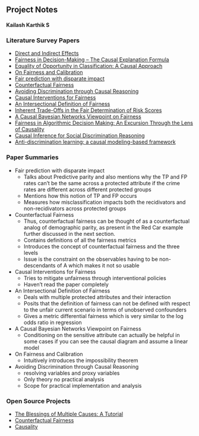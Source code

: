 ## Project Notes

#### Kailash Karthik S

### Literature Survey Papers

* [Direct and Indirect Effects](https://ftp.cs.ucla.edu/pub/stat_ser/R273-U.pdf)
* [Fairness in Decision-Making – The Causal Explanation Formula](https://www.cs.purdue.edu/homes/eb/r30.pdf)
* [Equality of Opportunity in Classification: A Causal Approach](https://causalai.net/r37.pdf)
* [On Fairness and Calibration](https://arxiv.org/pdf/1709.02012.pdf)
* [Fair prediction with disparate impact](https://arxiv.org/pdf/1610.07524.pdf)
* [Counterfactual Fairness](https://arxiv.org/pdf/1703.06856.pdf)
* [Avoiding Discrimination through Causal Reasoning](https://arxiv.org/pdf/1706.02744.pdf)
* [Causal Interventions for Fairness](https://arxiv.org/pdf/1806.02380.pdf)
* [An Intersectional Definition of Fairness](https://arxiv.org/pdf/1807.08362.pdf)
* [Inherent Trade-Offs in the Fair Determination of Risk Scores](https://arxiv.org/pdf/1609.05807.pdf)
* [A Causal Bayesian Networks Viewpoint on Fairness](https://arxiv.org/pdf/1907.06430.pdf)
* [Fairness in Algorithmic Decision Making: An Excursion Through the Lens of Causality](https://arxiv.org/pdf/1903.11719.pdf)
* [Causal Inference for Social Discrimination Reasoning](https://arxiv.org/pdf/1608.03735.pdf)
* [Anti-discrimination learning: a causal modeling-based framework](https://link.springer.com/content/pdf/10.1007/s41060-017-0058-x.pdf)

### Paper Summaries


* Fair prediction with disparate impact
    * Talks about Predictive parity and also mentions why the TP and FP rates can’t be the same across a protected attribute if the crime rates are different across different protected groups
    * Mentions how this notion of TP and FP occurs
    * Measures how misclassification impacts both the recidivators and non-recidivators across protected groups
* Counterfactual Fairness
    * Thus, counterfactual fairness can be thought of as a counterfactual analog of demographic parity, as present in the Red Car example further discussed in the next section.
    * Contains definitions of all the fairness metrics
    * Introduces the concept of counterfactual fairness and the three levels
    * Issue is the constraint on the observables having to be non-descendants of A which makes it not so usable
* Causal Interventions for Fairness
    * Tries to mitigate unfairness through interventional policies
    * Haven’t read the paper completely
* An Intersectional Definition of Fairness
    * Deals with multiple protected attributes and their interaction
    * Posits that the definition of fairness can not be defined with respect to the unfair current scenario in terms of unobserved confounders
    * Gives a metric differential fairness which is very similar to the log odds ratio in regression
* A Causal Bayesian Networks Viewpoint on Fairness
    * Conditioning on the sensitive attribute can actually be helpful in some cases if you can see the causal diagram and assume a linear model
* On Fairness and Calibration
    * Intuitively introduces the impossibility theorem
* Avoiding Discrimination through Causal Reasoning
    * resolving variables and proxy variables
    * Only theory no practical analysis
    * Scope for practical implementation and analysis

### Open Source Projects

* [The Blessings of Multiple Causes: A Tutorial](https://github.com/blei-lab/deconfounder_tutorial)
* [Counterfactual Fairness](https://github.com/mkusner/counterfactual-fairness)
* [Causality](https://github.com/akelleh/causality)
